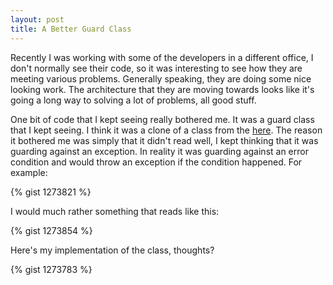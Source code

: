```yaml
---
layout: post
title: A Better Guard Class
---
```


Recently I was working with some of the developers in a different office, I don't normally see their code, so it was interesting to see how they are meeting various problems. Generally speaking, they are doing some nice looking work. The architecture that they are moving towards looks like it's going a long way to solving a lot of problems, all good stuff.
One bit of code that I kept seeing really bothered me. It was a guard class that I kept seeing. I think it was a clone of a class from the <a href="https://gist.github.com/ayende/rhino-etl/blob/master/Rhino.Etl.Core/Guard.cs" title="Guard.cs" target="_blank">here</a>. The reason it bothered me was simply that it didn't read well, I kept thinking that it was guarding against an exception. In reality it was guarding against an error condition and would throw an exception if the condition happened. For example:

{% gist 1273821 %}

I would much rather something that reads like this:
{% gist 1273854 %}
Here's my implementation of the class, thoughts?

{% gist 1273783 %} 
